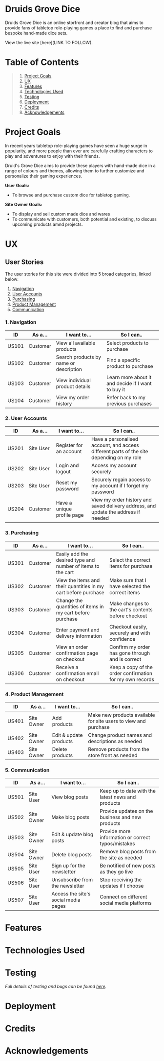 # Druids Grove Dice

Druids Grove Dice is an online storfront and creator blog that aims to provide fans of tabletop role-playing games a place to find and purchase bespoke hand-made dice sets.

View the live site [here](LINK TO FOLLOW).

# Table of Contents

> 1.  [Project Goals](#project-goals)
> 2.  [UX](#ux)
> 3.  [Features](#features)
> 4.  [Technologies Used](#technologies-used)
> 5.  [Testing](#testing)
> 6.  [Deployment](#deployment)
> 7.  [Credits](#credits)
> 8.  [Acknowledgements](#acknowledgements)

# **Project Goals**
In recent years tabletop role-playing games have seen a huge surge in popularity, and more people than ever are carefully crafting characters to play and adventures to enjoy with their friends.

Druid's Grove Dice aims to provide these players with hand-made dice in a range of colours and themes, allowing them to further customize and personalize their gaming experiences.

**User Goals:**
- To browse and purchase custom dice for tabletop gaming.

**Site Owner Goals:**
- To display and sell custom made dice and wares
- To communicate with customers, both potential and existing, to discuss upcoming products amnd projects.

# **UX**
## **User Stories**
The user stories for this site were divided into 5 broad categories, linked below:
1. [Navigation](#1-navigation)
2. [User Accounts](#2-user-accounts)
3. [Purchasing](#3-purchasing)
4. [Product Management](#4-product-management)
5. [Communication](#5-communication)

### **1. Navigation**
| ID         | As a…    | I want to…                             | So I can..                                         |
|------------|----------|----------------------------------------|----------------------------------------------------|
| US101      | Customer | View all available products            | Select products to purchase                        |
| US102      | Customer | Search products by name or description | Find a specific product to purchase                |
| US103      | Customer | View individual product details        | Learn more about it and decide if I want to buy it |
| US104      | Customer | View my order history                  | Refer back to my previous purchases                |

### **2. User Accounts**
| ID            | As a…     | I want to…                 | So I can..                                                                                 |
|---------------|-----------|----------------------------|--------------------------------------------------------------------------------------------|
| US201         | Site User | Register for an account    | Have a personalised account, and access different parts of the site   depending on my role |
| US202         | Site User | Login and logout           | Access my account securely                                                                 |
| US203         | Site User | Reset my password          | Securely regain access to my account if I forget my password                               |
| US204         | Customer  | Have a unique profile page | View my order history and saved delivery address, and update the address   if needed       |

### **3. Purchasing**
| ID         | As a…    | I want to…                                                     | So I can..                                               |
|------------|----------|----------------------------------------------------------------|----------------------------------------------------------|
| US301      | Customer | Easily add the desired type and number of items to the cart    | Select the correct items for purchase                    |
| US302      | Customer | View the items and their quantities in my cart before purchase | Make sure that I have selected the correct items         |
| US303      | Customer | Change the quantities of items in my cart before purchase      | Make changes to the cart's contents before checkout      |
| US304      | Customer | Enter payment and delivery information                         | Checkout easily, securely and with confidence            |
| US305      | Customer | View an order confirmation page on checkout                    | Confirm my order has gone through and is correct         |
| US306      | Customer | Receive a confirmation email on checkout                       | Keep a copy of the order confirmation for my own records |

### **4. Product Management**
| ID                 | As a…      | I want to…             | So I can..                                                      |
|--------------------|------------|------------------------|-----------------------------------------------------------------|
| US401              | Site Owner | Add products           | Make new products available for site users to view and purchase |
| US402              | Site Owner | Edit & update products | Change product names and descriptions as needed                 |
| US403              | Site Owner | Delete products        | Remove products from the store front as needed                  |

### **5. Communication**
| ID            | As a…      | I want to…                           | So I can..                                         |
|---------------|------------|--------------------------------------|----------------------------------------------------|
| US501         | Site User  | View blog posts                      | Keep up to date with the latest news and products  |
| US502         | Site Owner | Make blog posts                      | Provide updates on the business and new products   |
| US503         | Site Owner | Edit & update blog posts             | Provide more information or correct typos/mistakes |
| US504         | Site Owner | Delete blog posts                    | Remove blog posts from the site as needed          |
| US505         | Site User  | Sign up for the newsletter           | Be notified of new posts as they go live           |
| US506         | Site User  | Unsubscribe from the newsletter      | Stop receiving the updates if I choose             |
| US507         | Site User  | Access the site's social media pages | Connect on different social media platforms        |

# **Features**

# **Technologies Used**

# **Testing**
*Full details of testing and bugs can be found [here](docs/TESTING.md).*

# **Deployment**

# **Credits**

# **Acknowledgements**